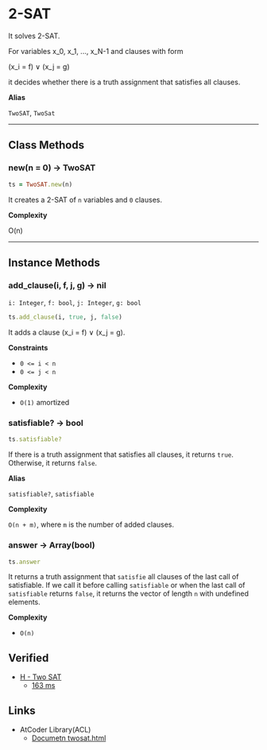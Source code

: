 # 2-SAT

It solves 2-SAT.

For variables x_0, x_1, ..., x_N-1 and clauses with form

(x_i = f) ∨ (x_j = g)

it decides whether there is a truth assignment that satisfies all clauses.


**Alias**

`TwoSAT`, `TwoSat`

<hr>

## Class Methods

### new(n = 0) -> TwoSAT

```ruby
ts = TwoSAT.new(n)
```

It creates a 2-SAT of `n` variables and `0` clauses.

**Complexity**

O(n)

<hr>

## Instance Methods

### add_clause(i, f, j, g) -> nil

`i: Integer`, `f: bool`, `j: Integer`, `g: bool`

```ruby
ts.add_clause(i, true, j, false)
```

It adds a clause (x_i = f) ∨ (x_j = g).

**Constraints**

- `0 <= i < n`
- `0 <= j < n`

**Complexity**

- `O(1)` amortized

### satisfiable? -> bool

```ruby
ts.satisfiable?
```

If there is a truth assignment that satisfies all clauses, it returns `true`. Otherwise, it returns `false`.

**Alias**

`satisfiable?`, `satisfiable`

**Complexity**

`O(n + m)`, where `m` is the number of added clauses.

### answer -> Array(bool)

```ruby
ts.answer
```

It returns a truth assignment that `satisfie` all clauses of the last call of satisfiable. If we call it before calling `satisfiable` or when the last call of `satisfiable` returns `false`, it returns the vector of length `n` with undefined elements.

**Complexity**

- `O(n)`

## Verified

- [H - Two SAT](https://atcoder.jp/contests/practice2/tasks/practice2_h)
  - [163 ms](https://atcoder.jp/contests/practice2/submissions/16655036 )

## Links

- AtCoder Library(ACL)
  - [Documetn twosat.html](https://atcoder.github.io/ac-library/master/document_ja/twosat.html)
